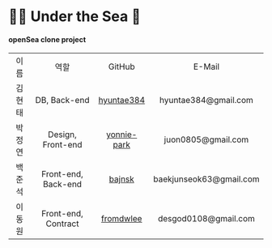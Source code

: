 # 🧜‍♀️ Under the Sea 🐬
<h4> openSea clone project </h4>

<table>
 <tr>
  <td align='center'>이름</td>
  <td align='center'>역할</td>
  <td align='center'>GitHub</td>
  <td align='center'>E-Mail</td>
 </tr>
 
 <tr>
  <td align='center'>김현태</td>
  <td align='center'>DB, Back-end</td>
  <td align='center'><a href="https://github.com/hyuntae384">hyuntae384</a></td>
  <td align='center'>hyuntae384@gmail.com</td>
 </tr>   
 
 <tr>
  <td align='center'>박정연</td>
  <td align='center'>Design, Front-end</td>
  <td align='center'><a href="https://github.com/yonnie-park">yonnie-park</a></td>
  <td align='center'>juon0805@gmail.com</td>
 </tr>

  <tr>
  <td align='center'>백준석</td>
  <td align='center'>Front-end, Back-end</td>
  <td align='center'><a href="https://github.com/bajnsk">bajnsk</a></td>
  <td align='center'>baekjunseok63@gmail.com</td>
 </tr>
 
  <tr>
  <td align='center'>이동원</td>
  <td align='center'>Front-end, Contract</td>
  <td align='center'><a href="https://github.com/fromdwlee">fromdwlee</a></td>
  <td align='center'>desgod0108@gmail.com</td>
 </tr>
</table>
